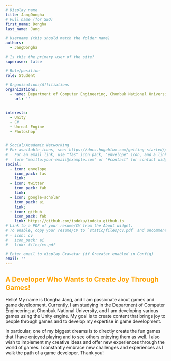 ```yaml
---
# Display name
title: JangDongha
# Full name (for SEO)
first_name: Dongha
last_name: Jang

# Username (this should match the folder name)
authors:
  - JangDongha

# Is this the primary user of the site?
superuser: false

# Role/position
role: Student

# Organizations/Affiliations
organizations:
  - name: Department of Computer Engineering, Chonbuk National University
    url: ''


interests:
  - Unity
  - C#
  - Unreal Engine
  - Photoshop


# Social/Academic Networking
# For available icons, see: https://docs.hugoblox.com/getting-started/page-builder/#icons
#   For an email link, use "fas" icon pack, "envelope" icon, and a link in the
#   form "mailto:your-email@example.com" or "#contact" for contact widget.
social:
  - icon: envelope
    icon_pack: fas
    link: 
  - icon: twitter
    icon_pack: fab
    link: 
  - icon: google-scholar
    icon_pack: ai
    link: 
  - icon: github
    icon_pack: fab
    link: https://github.com/iodoku/iodoku.github.io
# Link to a PDF of your resume/CV from the About widget.
# To enable, copy your resume/CV to `static/files/cv.pdf` and uncomment the lines below.
# - icon: cv
#   icon_pack: ai
#   link: files/cv.pdf

# Enter email to display Gravatar (if Gravatar enabled in Config)
email: ''
---
```


<h2 style="color:orange;">A Developer Who Wants to Create Joy Through Games!</h2>

Hello! My name is Dongha Jang, and I am passionate about games and game development. Currently, I am studying in the Department of Computer Engineering at Chonbuk National University, and I am developing various games using the Unity engine. My goal is to create content that brings joy to people through games and to develop my expertise in game development.

In particular, one of my biggest dreams is to directly create the fun games that I have enjoyed playing and to see others enjoying them as well. I also wish to implement my creative ideas and offer new experiences through the world of games. I constantly embrace new challenges and experiences as I walk the path of a game developer. Thank you!
